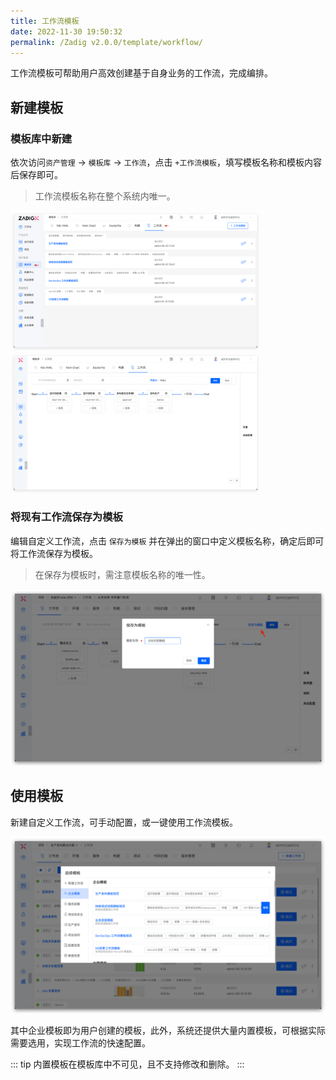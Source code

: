 ```yaml
---
title: 工作流模板
date: 2022-11-30 19:50:32
permalink: /Zadig v2.0.0/template/workflow/
---
```


工作流模板可帮助用户高效创建基于自身业务的工作流，完成编排。

## 新建模板
### 模板库中新建
依次访问`资产管理` -> `模板库` -> `工作流`，点击 `+工作流模板`，填写模板名称和模板内容后保存即可。
> 工作流模板名称在整个系统内唯一。

<img src="../../../../_images/workflow_template.png" width="400">
<img src="../../../../_images/create_workflow_template_2.png" width="400">

### 将现有工作流保存为模板
编辑自定义工作流，点击 `保存为模板` 并在弹出的窗口中定义模板名称，确定后即可将工作流保存为模板。
> 在保存为模板时，需注意模板名称的唯一性。

![保存为工作流模板](../../../../_images/save_as_template_workflow_01.png)

## 使用模板

新建自定义工作流，可手动配置，或一键使用工作流模板。

![使用工作流模板](../../../../_images/use_workflow_template_01.png)

其中企业模板即为用户创建的模板，此外，系统还提供大量内置模板，可根据实际需要选用，实现工作流的快速配置。

::: tip
内置模板在模板库中不可见，且不支持修改和删除。
:::
